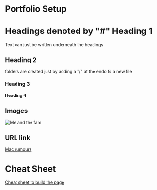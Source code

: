 # Portfolio Setup

# Headings denoted by "#" Heading 1

Text can just be written underneath the headings

## Heading 2
folders are created just by adding a "/" at the endo fo a new file
### Heading 3

#### Heading 4

## Images
![Me and the fam](assets/20221230_181216041_iOS.heic)

## URL link 
[Mac rumours](https://www.macrumors.com/)

# Cheat Sheet
[Cheat sheet to build the page](https://www.markdownguide.org/cheat-sheet/)

